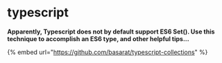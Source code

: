 # typescript

**Apparently, Typescript does not by default support ES6 Set\(\). Use this technique to accomplish an ES6 type, and other helpful tips...**

{% embed url="https://github.com/basarat/typescript-collections" %}






